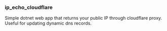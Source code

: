 ### ip_echo_cloudflare

Simple dotnet web app that returns your public IP through cloudflare proxy. Useful for updating dynamic dns records.
